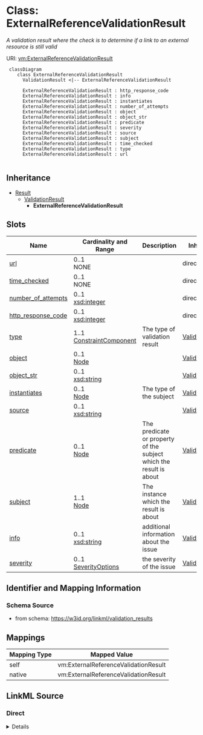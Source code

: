 # Class: ExternalReferenceValidationResult
_A validation result where the check is to determine if a link to an external resource is still valid_




URI: [vm:ExternalReferenceValidationResult](https://w3id.org/linkml/validation-model/ExternalReferenceValidationResult)


```{mermaid}
 classDiagram
    class ExternalReferenceValidationResult
      ValidationResult <|-- ExternalReferenceValidationResult
      
      ExternalReferenceValidationResult : http_response_code
      ExternalReferenceValidationResult : info
      ExternalReferenceValidationResult : instantiates
      ExternalReferenceValidationResult : number_of_attempts
      ExternalReferenceValidationResult : object
      ExternalReferenceValidationResult : object_str
      ExternalReferenceValidationResult : predicate
      ExternalReferenceValidationResult : severity
      ExternalReferenceValidationResult : source
      ExternalReferenceValidationResult : subject
      ExternalReferenceValidationResult : time_checked
      ExternalReferenceValidationResult : type
      ExternalReferenceValidationResult : url
      
```




## Inheritance
* [Result](Result.md)
    * [ValidationResult](ValidationResult.md)
        * **ExternalReferenceValidationResult**



## Slots

| Name | Cardinality and Range | Description | Inheritance |
| ---  | --- | --- | --- |
| [url](url.md) | 0..1 <br/> NONE |  | direct |
| [time_checked](time_checked.md) | 0..1 <br/> NONE |  | direct |
| [number_of_attempts](number_of_attempts.md) | 0..1 <br/> [xsd:integer](http://www.w3.org/2001/XMLSchema#integer) |  | direct |
| [http_response_code](http_response_code.md) | 0..1 <br/> [xsd:integer](http://www.w3.org/2001/XMLSchema#integer) |  | direct |
| [type](type.md) | 1..1 <br/> [ConstraintComponent](ConstraintComponent.md) | The type of validation result | [ValidationResult](ValidationResult.md) |
| [object](object.md) | 0..1 <br/> [Node](Node.md) |  | [ValidationResult](ValidationResult.md) |
| [object_str](object_str.md) | 0..1 <br/> [xsd:string](http://www.w3.org/2001/XMLSchema#string) |  | [ValidationResult](ValidationResult.md) |
| [instantiates](instantiates.md) | 0..1 <br/> [Node](Node.md) | The type of the subject | [ValidationResult](ValidationResult.md) |
| [source](source.md) | 0..1 <br/> [xsd:string](http://www.w3.org/2001/XMLSchema#string) |  | [ValidationResult](ValidationResult.md) |
| [predicate](predicate.md) | 0..1 <br/> [Node](Node.md) | The predicate or property of the subject which the result is about | [ValidationResult](ValidationResult.md) |
| [subject](subject.md) | 1..1 <br/> [Node](Node.md) | The instance which the result is about | [ValidationResult](ValidationResult.md) |
| [info](info.md) | 0..1 <br/> [xsd:string](http://www.w3.org/2001/XMLSchema#string) | additional information about the issue | [ValidationResult](ValidationResult.md) |
| [severity](severity.md) | 0..1 <br/> [SeverityOptions](SeverityOptions.md) | the severity of the issue | [ValidationResult](ValidationResult.md) |







## Identifier and Mapping Information







### Schema Source


* from schema: https://w3id.org/linkml/validation_results





## Mappings

| Mapping Type | Mapped Value |
| ---  | ---  |
| self | vm:ExternalReferenceValidationResult |
| native | vm:ExternalReferenceValidationResult |


## LinkML Source

<!-- TODO: investigate https://stackoverflow.com/questions/37606292/how-to-create-tabbed-code-blocks-in-mkdocs-or-sphinx -->

### Direct

<details>
```yaml
name: ExternalReferenceValidationResult
description: A validation result where the check is to determine if a link to an external
  resource is still valid
from_schema: https://w3id.org/linkml/validation_results
rank: 1000
is_a: ValidationResult
attributes:
  url:
    name: url
    from_schema: https://w3id.org/linkml/validation_results
    rank: 1000
  time_checked:
    name: time_checked
    from_schema: https://w3id.org/linkml/validation_results
    rank: 1000
  number_of_attempts:
    name: number_of_attempts
    from_schema: https://w3id.org/linkml/validation_results
    rank: 1000
    range: integer
  http_response_code:
    name: http_response_code
    from_schema: https://w3id.org/linkml/validation_results
    rank: 1000
    range: integer

```
</details>

### Induced

<details>
```yaml
name: ExternalReferenceValidationResult
description: A validation result where the check is to determine if a link to an external
  resource is still valid
from_schema: https://w3id.org/linkml/validation_results
rank: 1000
is_a: ValidationResult
attributes:
  url:
    name: url
    from_schema: https://w3id.org/linkml/validation_results
    rank: 1000
    alias: url
    owner: ExternalReferenceValidationResult
    domain_of:
    - ExternalReferenceValidationResult
    range: string
  time_checked:
    name: time_checked
    from_schema: https://w3id.org/linkml/validation_results
    rank: 1000
    alias: time_checked
    owner: ExternalReferenceValidationResult
    domain_of:
    - ExternalReferenceValidationResult
    range: string
  number_of_attempts:
    name: number_of_attempts
    from_schema: https://w3id.org/linkml/validation_results
    rank: 1000
    alias: number_of_attempts
    owner: ExternalReferenceValidationResult
    domain_of:
    - ExternalReferenceValidationResult
    range: integer
  http_response_code:
    name: http_response_code
    from_schema: https://w3id.org/linkml/validation_results
    rank: 1000
    alias: http_response_code
    owner: ExternalReferenceValidationResult
    domain_of:
    - ExternalReferenceValidationResult
    range: integer
  type:
    name: type
    description: The type of validation result. SHACL validation vocabulary is recommended
      for checks against a datamodel. For principle checks use the corresponding rule
      or principle, e.g. GO RULE ID, OBO Principle ID
    from_schema: https://w3id.org/linkml/validation_results
    rank: 1000
    slot_uri: sh:sourceConstraintComponent
    alias: type
    owner: ExternalReferenceValidationResult
    domain_of:
    - TypeSeverityKeyValue
    - ValidationResult
    range: ConstraintComponent
    required: true
  severity:
    name: severity
    description: the severity of the issue
    from_schema: https://w3id.org/linkml/validation_results
    rank: 1000
    slot_uri: sh:resultSeverity
    alias: severity
    owner: ExternalReferenceValidationResult
    domain_of:
    - TypeSeverityKeyValue
    - ValidationResult
    range: severity_options
  subject:
    name: subject
    description: The instance which the result is about
    from_schema: https://w3id.org/linkml/validation_results
    rank: 1000
    slot_uri: sh:focusNode
    alias: subject
    owner: ExternalReferenceValidationResult
    domain_of:
    - ValidationResult
    range: Node
    required: true
  instantiates:
    name: instantiates
    description: The type of the subject
    from_schema: https://w3id.org/linkml/validation_results
    exact_mappings:
    - sh:sourceShape
    rank: 1000
    alias: instantiates
    owner: ExternalReferenceValidationResult
    domain_of:
    - ValidationResult
    range: Node
  predicate:
    name: predicate
    description: The predicate or property of the subject which the result is about
    from_schema: https://w3id.org/linkml/validation_results
    related_mappings:
    - sh:resultPath
    rank: 1000
    alias: predicate
    owner: ExternalReferenceValidationResult
    domain_of:
    - ValidationResult
    range: Node
  object:
    name: object
    from_schema: https://w3id.org/linkml/validation_results
    rank: 1000
    slot_uri: sh:value
    alias: object
    owner: ExternalReferenceValidationResult
    domain_of:
    - ValidationResult
    range: Node
  object_str:
    name: object_str
    from_schema: https://w3id.org/linkml/validation_results
    rank: 1000
    alias: object_str
    owner: ExternalReferenceValidationResult
    domain_of:
    - ValidationResult
    range: string
  source:
    name: source
    from_schema: https://w3id.org/linkml/validation_results
    rank: 1000
    alias: source
    owner: ExternalReferenceValidationResult
    domain_of:
    - ValidationResult
    range: string
  info:
    name: info
    description: additional information about the issue
    from_schema: https://w3id.org/linkml/validation_results
    rank: 1000
    slot_uri: sh:resultMessage
    alias: info
    owner: ExternalReferenceValidationResult
    domain_of:
    - ValidationResult
    - RepairOperation
    range: string

```
</details>
